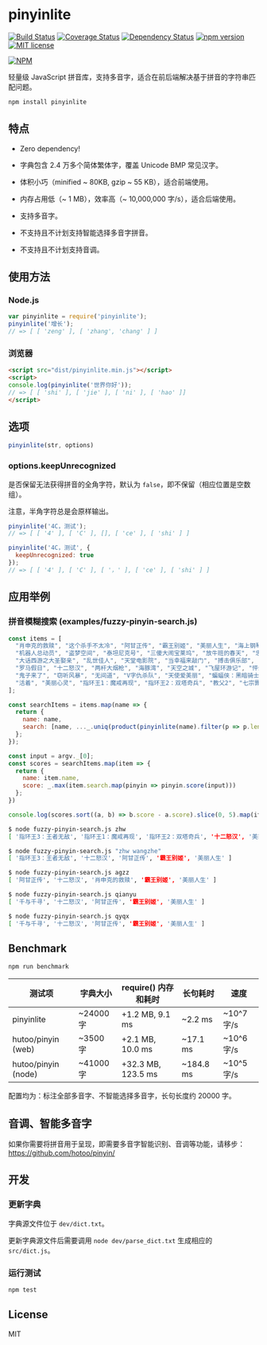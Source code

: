 # pinyinlite

[![Build Status](https://travis-ci.org/SummerWish/pinyinlite.svg?branch=master)](https://travis-ci.org/SummerWish/pinyinlite) [![Coverage Status](https://coveralls.io/repos/github/SummerWish/pinyinlite/badge.svg?branch=master)](https://coveralls.io/github/SummerWish/pinyinlite?branch=master) [![Dependency Status](https://david-dm.org/SummerWish/pinyinlite.svg)](https://david-dm.org/SummerWish/pinyinlite) [![npm version](http://img.shields.io/npm/v/pinyinlite.svg?style=flat)](https://npmjs.org/package/pinyinlite "View this project on npm") [![MIT license](http://img.shields.io/badge/license-MIT-brightgreen.svg)](http://opensource.org/licenses/MIT)

[![NPM](https://nodei.co/npm/pinyinlite.png?downloads=true&downloadRank=true&stars=true)](https://nodei.co/npm/pinyinlite/)

轻量级 JavaScript 拼音库，支持多音字，适合在前后端解决基于拼音的字符串匹配问题。

```bash
npm install pinyinlite
```

## 特点

- Zero dependency!

- 字典包含 2.4 万多个简体繁体字，覆盖 Unicode BMP 常见汉字。

- 体积小巧（minified ~ 80KB, gzip ~ 55 KB），适合前端使用。

- 内存占用低（~ 1 MB），效率高（~ 10,000,000 字/s），适合后端使用。

- 支持多音字。

- 不支持且不计划支持智能选择多音字拼音。

- 不支持且不计划支持音调。

## 使用方法

### Node.js

```js
var pinyinlite = require('pinyinlite');
pinyinlite('增长');
// => [ [ 'zeng' ], [ 'zhang', 'chang' ] ]
```

### 浏览器

```html
<script src="dist/pinyinlite.min.js"></script>
<script>
console.log(pinyinlite('世界你好'));
// => [ [ 'shi' ], [ 'jie' ], [ 'ni' ], [ 'hao' ]]
</script>
```

## 选项

```js
pinyinlite(str, options)
```

### options.keepUnrecognized

是否保留无法获得拼音的全角字符，默认为 `false`，即不保留（相应位置是空数组）。

注意，半角字符总是会原样输出。

```js
pinyinlite('4C，测试');
// => [ [ '4' ], [ 'C' ], [], [ 'ce' ], [ 'shi' ] ]

pinyinlite('4C，测试', {
  keepUnrecognized: true
});
// => [ [ '4' ], [ 'C' ], [ '，' ], [ 'ce' ], [ 'shi' ] ]
```

## 应用举例

### 拼音模糊搜索 (examples/fuzzy-pinyin-search.js)

```js
const items = [
  "肖申克的救赎", "这个杀手不太冷", "阿甘正传", "霸王别姬", "美丽人生", "海上钢琴师", "辛德勒的名单", "千与千寻",
  "机器人总动员", "盗梦空间", "泰坦尼克号", "三傻大闹宝莱坞", "放牛班的春天", "忠犬八公的故事", "龙猫", "教父",
  "大话西游之大圣娶亲", "乱世佳人", "天堂电影院", "当幸福来敲门", "搏击俱乐部", "楚门的世界", "触不可及", "指环王3：王者无敌",
  "罗马假日", "十二怒汉", "两杆大烟枪", "海豚湾", "天空之城", "飞屋环游记", "怦然心动", "飞越疯人院", "大话西游之月光宝盒",
  "鬼子来了", "窃听风暴", "无间道", "V字仇杀队", "天使爱美丽", "蝙蝠侠：黑暗骑士", "闻香识女人", "熔炉", "少年派的奇幻漂流",
  "活着", "美丽心灵", "指环王1：魔戒再现", "指环王2：双塔奇兵", "教父2", "七宗罪", "哈尔的移动城堡", "剪刀手爱德华",
];

const searchItems = items.map(name => {
  return {
    name: name,
    search: [name, ..._.uniq(product(pinyinlite(name).filter(p => p.length > 0)).map(item => item.join(' ')))]
  };
});

const input = argv._[0];
const scores = searchItems.map(item => {
  return {
    name: item.name,
    score: _.max(item.search.map(pinyin => pinyin.score(input)))
  };
})

console.log(scores.sort((a, b) => b.score - a.score).slice(0, 5).map(item => item.name));
```

```bash
$ node fuzzy-pinyin-search.js zhw
[ '指环王3：王者无敌', '指环王1：魔戒再现', '指环王2：双塔奇兵', '十二怒汉', '美丽人生' ]

$ node fuzzy-pinyin-search.js "zhw wangzhe"
[ '指环王3：王者无敌', '十二怒汉', '阿甘正传', '霸王别姬', '美丽人生' ]

$ node fuzzy-pinyin-search.js agzz
[ '阿甘正传', '十二怒汉', '肖申克的救赎', '霸王别姬', '美丽人生' ]

$ node fuzzy-pinyin-search.js qianyu
[ '千与千寻', '十二怒汉', '阿甘正传', '霸王别姬', '美丽人生' ]

$ node fuzzy-pinyin-search.js qyqx
[ '千与千寻', '十二怒汉', '阿甘正传', '霸王别姬', '美丽人生' ]
```

## Benchmark

```bash
npm run benchmark
```

|测试项               |字典大小   |require() 内存和耗时|长句耗时   |速度          |
|--------------------|----------|------------------|----------|-------------|
| pinyinlite         |~24000 字 |+1.2 MB, 9.1 ms    |~2.2 ms  |~10^7 字/s   |
|hutoo/pinyin (web)  |~3500 字  |+2.1 MB, 10.0 ms   |~17.1 ms |~10^6 字/s   |
|hutoo/pinyin (node) |~41000 字 |+32.3 MB, 123.5 ms |~184.8 ms|~10^5 字/s   |

配置均为：标注全部多音字、不智能选择多音字，长句长度约 20000 字。

## 音调、智能多音字

如果你需要将拼音用于呈现，即需要多音字智能识别、音调等功能，请移步：https://github.com/hotoo/pinyin/

## 开发

### 更新字典

字典源文件位于 `dev/dict.txt`。

更新字典源文件后需要调用 `node dev/parse_dict.txt` 生成相应的 `src/dict.js`。

### 运行测试

```bash
npm test
```

## License

MIT